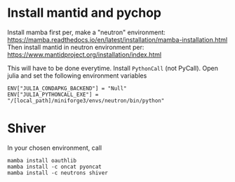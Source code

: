 # Install mantid and pychop

Install mamba first per, make a "neutron" environment: https://mamba.readthedocs.io/en/latest/installation/mamba-installation.html
Then install mantid in neutron environment per: https://www.mantidproject.org/installation/index.html

This will have to be done everytime. Install `PythonCall` (not PyCall). Open julia and set the following environment variables

```
ENV["JULIA_CONDAPKG_BACKEND"] = "Null"
ENV["JULIA_PYTHONCALL_EXE"] = "/[local_path]/miniforge3/envs/neutron/bin/python"
```

# Shiver

In your chosen environment, call

```
mamba install oauthlib
mamba install -c oncat pyoncat
mamba install -c neutrons shiver
```